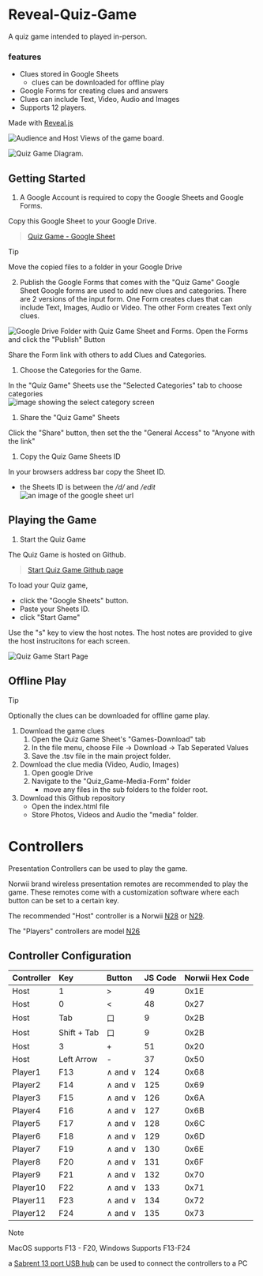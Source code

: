 # Reveal-Quiz-Game
A quiz game intended to played in-person.  

### features
- Clues stored in Google Sheets
  - clues can be downloaded for offline play 
- Google Forms for creating clues and answers 
- Clues can include Text, Video, Audio and Images 
- Supports 12 players.   

Made with [Reveal.js](https://revealjs.com/)


![Audience and Host Views of the game board.](/readme/AudienceHostScreens.excalidraw.png)

![Quiz Game Diagram.](/readme/tools.excalidraw.png)

## Getting Started

1. A Google Account is required to copy the Google Sheets and Google Forms. 

Copy this Google Sheet to your Google Drive.  

> [Quiz Game - Google Sheet](https://docs.google.com/spreadsheets/d/15268vmqaTuGxiRqAtylkLjOmS8P5J1QZaTJ_vIyf1Ns/copy)

> [!Tip]
> Move the copied files to a folder in your Google Drive

2. Publish the Google Forms that comes with the "Quiz Game" Google Sheet
Google forms are used to add new clues and categories. 
There are 2 versions of the input form.  One Form creates clues that can include Text, Images, Audio or Video. The other Form creates Text only clues. 

![Google Drive Folder with Quiz Game Sheet and Forms.](/readme/QuizGameDrive.excalidraw.png)
Open the Forms and click the "Publish" Button

Share the Form link with others to add Clues and Categories. 
   
1. Choose the Categories for the Game.

In the "Quiz Game" Sheets use the "Selected Categories" tab to choose categories    
![image showing the select category screen](/readme/selectCategoriesImage.png)

1. Share the "Quiz Game" Sheets

Click the "Share" button, then set the the "General Access" to "Anyone with the link"

1. Copy the Quiz Game Sheets ID

In your browsers address bar copy the Sheet ID.  
- the Sheets ID is between the */d/* and */edit*  
![an image of the google sheet url](/readme/sheetID.png)

## Playing the Game
1. Start the Quiz Game

The Quiz Game is hosted on Github.  

   > [Start Quiz Game Github page ](https://uuoocl.github.io/Quiz-Game/)

To load your Quiz game, 
- click the "Google Sheets" button.  
- Paste your Sheets ID.
- click "Start Game"

Use the "s" key to view the host notes. The host notes are provided to give the host instrucitons for each screen.  

![Quiz Game Start Page](/readme/QuizGameIndex.excalidraw.png)

## Offline Play

> [!TIP]
> Optionally the clues can be downloaded for offline game play.

1. Download the game clues
   1. Open the Quiz Game Sheet's "Games-Download" tab 
   2. In the file menu, choose File -> Download -> Tab Seperated Values
   3. Save the .tsv file in the main project folder.
2. Download the clue media (Video, Audio, Images)
   1. Open google Drive
   2. Navigate to the "Quiz_Game-Media-Form" folder
        - move any files in the sub folders to the folder root. 
3. Download this Github repository  
   - Open the index.html file
   - Store Photos, Videos and Audio the "media" folder. 

# Controllers

Presentation Controllers can be used to play the game. 

Norwii brand wireless presentation remotes are recommended to play the game.  These remotes come with a customization software where each button can be set to a certain key.  

The recommended "Host" controller is a Norwii [N28](https://www.amazon.com/dp/B081SY17DC) or [N29](https://www.amazon.com/dp/B07HH4PFNQ).

The "Players" controllers are model [N26](https://www.amazon.com/dp/B01NC2VS6I)

## Controller Configuration
|Controller      |Key      |Button| JS Code| Norwii Hex Code
|:-----|:-----|:-----|:-----|:-----|
|Host      |1      |>|49|   0x1E|
|Host      |0     |<|48|   0x27|
|Host      |Tab      |口| 9|   0x2B|
|Host      | Shift + Tab   |口| 9| 0x2B  |
|Host      |3     |+|51|   0x20|
|Host      |Left Arrow     |-|37|   0x50|
|Player1      |F13      | ∧ and ∨|124| 0x68  |
|Player2      |F14      |∧ and ∨|125|  0x69 |
|Player3      |F15      |∧ and ∨|126|  0x6A |
|Player4      |F16      |∧ and ∨|127|  0x6B |
|Player5      |F17      |∧ and ∨|128|  0x6C |
|Player6      |F18      |∧ and ∨|129|  0x6D |
|Player7      |F19      |∧ and ∨|130|  0x6E |
|Player8      |F20      |∧ and ∨|131|  0x6F |
|Player9      |F21      |∧ and ∨|132|  0x70 |
|Player10      |F22      |∧ and ∨|133|  0x71 |
|Player11      |F23      |∧ and ∨|134|  0x72 |
|Player12      |F24      |∧ and ∨|135|  0x73 |

> [!Note]
> MacOS supports F13 - F20, Windows Supports F13-F24

a [Sabrent 13 port USB hub](https://www.amazon.com/dp/product/B00HL7Z46K/) can be used to connect the controllers to a PC


